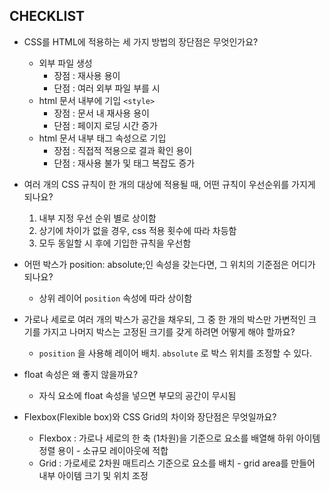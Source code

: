 ## CHECKLIST
- CSS를 HTML에 적용하는 세 가지 방법의 장단점은 무엇인가요?
	- 외부 파일 생성
		* 장점 : 재사용 용이
		- 단점 : 여러 외부 파일 부를 시 
	- html 문서 내부에 기입 `<style>`
 		- 장점 : 문서 내 재사용 용이
		- 단점 : 페이지 로딩 시간 증가
	- html 문서 내부 태그 속성으로 기입
		- 장점 : 직접적 적용으로 결과 확인 용이
		- 단점 : 재사용 불가 및 태그 복잡도 증가

- 여러 개의 CSS 규칙이 한 개의 대상에 적용될 때, 어떤 규칙이 우선순위를 가지게 되나요?
	1. 내부 지정 우선 순위 별로 상이함
	2. 상기에 차이가 없을 경우, css 적용 횟수에 따라 차등함
	3. 모두 동일할 시 후에 기입한 규칙을 우선함 

- 어떤 박스가 position: absolute;인 속성을 갖는다면, 그 위치의 기준점은 어디가 되나요?
	- 상위 레이어 `position` 속성에 따라 상이함

- 가로나 세로로 여러 개의 박스가 공간을 채우되, 그 중 한 개의 박스만 가변적인 크기를 가지고 나머지 박스는 고정된 크기를 갖게 하려면 어떻게 해야 할까요?
	- `position` 을 사용해 레이어 배치. `absolute` 로 박스 위치를 조정할 수 있다. 
- float 속성은 왜 좋지 않을까요?
	- 자식 요소에 float 속성을 넣으면 부모의 공간이 무시됨
   
- Flexbox(Flexible box)와 CSS Grid의 차이와 장단점은 무엇일까요?
	- Flexbox : 가로나 세로의 한 축 (1차원)을 기준으로 요소를 배열해 하위 아이템 정렬 용이 - 소규모 레이아웃에 적합
	- Grid : 가로세로 2차원 매트리스 기준으로 요소를 배치 - grid area를 만들어 내부 아이템 크기 및 위치 조정 